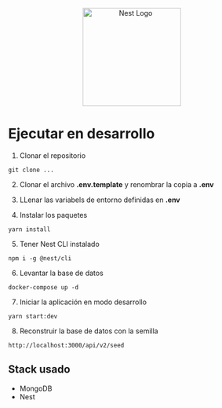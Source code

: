 <p align="center">
  <a href="http://nestjs.com/" target="blank"><img src="https://nestjs.com/img/logo-small.svg" width="200" alt="Nest Logo" /></a>
</p>

# Ejecutar en desarrollo

1. Clonar el repositorio
```
git clone ...
```

2. Clonar el archivo __.env.template__ y renombrar la copia a __.env__

3. LLenar las variabels de entorno definidas en  __.env__

4. Instalar los paquetes
```
yarn install
```

5. Tener Nest CLI instalado
```
npm i -g @nest/cli
```

6. Levantar la base de datos
```
docker-compose up -d
```

7. Iniciar la aplicación en modo desarrollo
```
yarn start:dev
```

8. Reconstruir la base de datos con la semilla
```
http://localhost:3000/api/v2/seed
```


## Stack usado
* MongoDB
* Nest